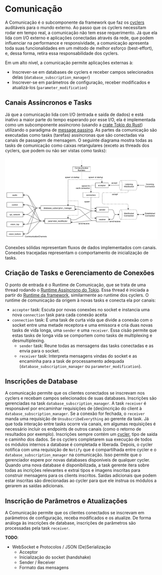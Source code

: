# Comunicação
A Comunicação é o subcomponente da framework que faz os [cyclers](./cyclers.md) auditáveis para o mundo externo. Ao passo que os cyclers necessitam rodar em tempo real, a comunicação não tem esse requerimento. Já que ela lida com I/O externo e aplicações conectadas através da rede, que podem influenciar na performance e responsividade, a comunicação apresenta toda suas funcionalidades em um método de melhor esforço (best-effort), e, dessa forma, retira essa responsabilidade dos cyclers.

Em um alto nível, a comunicação permite aplicações externas à:   
- Inscrever-se em databases de cyclers e receber campos selecionados delas (`database_subscription_manager`)
- Inscrever-se em parâmetros de configuração, receber modificados e atualizá-los (`parameter_modification`)

## Canais Assíncronos e Tasks
Já que a comunicação lida com I/O (entrada e saída de dados) e está inativo a maior parte do tempo esperando por esse I/O, ela é implementada como um subcomponente assíncrono (usando a [crate Tokio do Rust](https://tokio.rs/)) utilizando o paradigma de [message passing](https://en.wikipedia.org/wiki/Message_passing). As partes da comunicação são executadas como tasks (tarefas) assíncronas que são conectadas via canais de passagem de mensagem. O seguinte diagrama mostra todas as tasks de comunicação como caixas retangulares (exceto as threads dos cyclers, que podem ou não ser vistas como tasks):

![Diagrama de Comunicação](communication_dataflow.drawio.png)

Conexões sólidas representam fluxos de dados implementados com canais. Conexões tracejadas representam o comportamento de inicialização de tasks.

## Criação de Tasks e Gerenciamento de Conexões

O ponto de entrada é o Runtime de Comunicação, que se trata de uma thread rodando o [Runtime Assíncrono do Tokio](https://tokio.rs/tokio/tutorial/async). Essa thread é iniciada a partir do [Runtime da framework](./runtime.md), similarmente ao runtime dos cyclers. O runtime de comunicação da origem à novas tasks e conecta ela por canais:
- `accepter` task: Escuta por novas conexões no socket e instancia uma nova `connection` task para cada conexão aceita
- `connection` task: É uma task de curta vida que divide a conexão com o socket entre uma metade receptora e uma emissora e cria duas novas tasks de vida longa, uma `sender` e uma `receiver`. Essa cisão permite que estas tasks de longa vida se comportem como tasks de multiplexing e desmultiplexing.
    - `sender` task: Reune todas as mensagens das tasks conectadas e as envia para o socket.
    - `receiver` task: Interpreta mensagens vindas do socket e as encaminha para a task de processamento adequada (`database_subscription_manager` ou `parameter_modification`).

## Inscrições de Database
A comunicação permite que os clientes conectados se inscrevam nos cyclers e recebam campos selecionados de suas databases. Inscrições são gerenciadas na task `database_subscription_manager`. A task `receiver` é responsável por encaminhar requisições de (des)incrição do client à  `database_subscription_manager`. Se a conexão for fechada, o `receiver` manda uma requisição de `UnsubscribeEverything` ao gerente da task. Já que toda interação entre tasks ocorre via canais, em algumas requisições é necessário incluir os endpoints de outros canais (como o retorno de resultados por exemplo). Inscrições sempre contém um [cycler](./cyclers.md), tipo de saída e caminho dos dados. Se os cyclers completarem sua execução de todos os módulos internos a database é completada e liberada. Depois, o cycler notifica com uma requisição de `Notify` que é compartilhada entre cycler e o `database_subscription_manager` na comunicação. Isso permite que o gerenciador espere por novas databases disponíveis de qualquer cycler. Quando uma nova database é disponibilizada, a task gerente itera sobre todas as incrições relevantes e extrai tipos e imagens inscritas para construir mensagens para os clients inscritos. Saídas adicionais que podem estar inscritas são direcionadas ao cycler para que ele instrua os módulos a gerarem as saídas adicionais.

## Inscrição de Parâmetros e Atualizações
A Comunicação permite que os clientes conectados se inscrevam em parâmetros de configuração, receba modificados e os atualize. De forma análoga às inscrições de database, inscrições de parâmetros são processadas pela task `receiver`.

**TODO**:
- WebSocket e Protocolos / JSON (De)Serialização
    - Acceptor
    - Inicialização do socket (handshake)
    - Sender / Receiver
    - Formato das mensagens